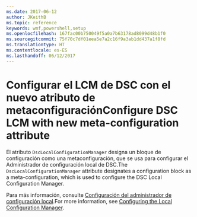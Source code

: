 ```yaml
---
ms.date: 2017-06-12
author: JKeithB
ms.topic: reference
keywords: wmf,powershell,setup
ms.openlocfilehash: 167fac00b750049f5a0a7b63178ad8099d48b1f0
ms.sourcegitcommit: 75f70c7df01eea5e7a2c16f9a3ab1dd437a1f8fd
ms.translationtype: HT
ms.contentlocale: es-ES
ms.lasthandoff: 06/12/2017
---
```

# <a name="configure-dsc-lcm-with-new-meta-configuration-attribute"></a><span data-ttu-id="ae0e4-102">Configurar el LCM de DSC con el nuevo atributo de metaconfiguración</span><span class="sxs-lookup"><span data-stu-id="ae0e4-102">Configure DSC LCM with new meta-configuration attribute</span></span>

<span data-ttu-id="ae0e4-103">El atributo `DscLocalConfigurationManager` designa un bloque de configuración como una metaconfiguración, que se usa para configurar el Administrador de configuración local de DSC.</span><span class="sxs-lookup"><span data-stu-id="ae0e4-103">The `DscLocalConfigurationManager` attribute designates a configuration block as a meta-configuration, which is used to configure the DSC Local Configuration Manager.</span></span> 

<span data-ttu-id="ae0e4-104">Para más información, consulte [Configuración del administrador de configuración local](https://msdn.microsoft.com/powershell/dsc/metaconfig).</span><span class="sxs-lookup"><span data-stu-id="ae0e4-104">For more information, see [Configuring the Local Configuration Manager](https://msdn.microsoft.com/powershell/dsc/metaconfig).</span></span>

